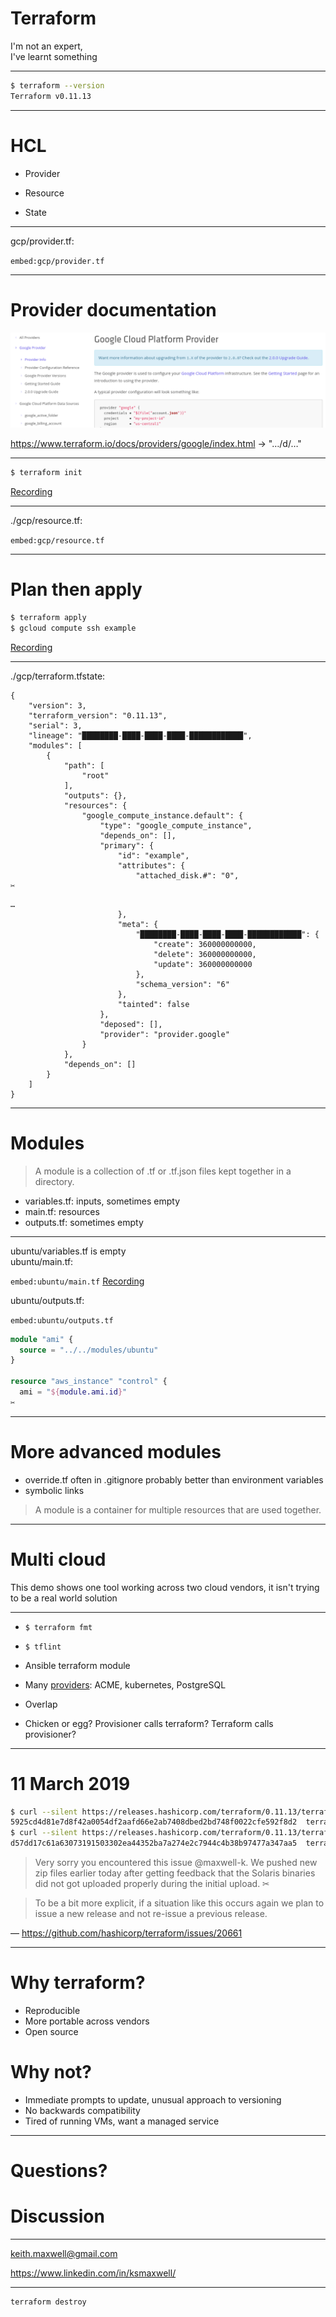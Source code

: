 # Terraform

I'm not an expert,<br /> I've learnt something

<!--

Keeping this presentation simple

Used UK examples because of Brexit

Recent project experience:

- using terraform since May last year, mostly with Ansible
- disposable environments
- running in separate AWS sub-accounts

Not going to cover expert topics:

- loops
- kubernetes
- collaboration or remote backends
- module registry

How many people have used terraform before?

-->

---

```sh
$ terraform --version
Terraform v0.11.13
```

<!--

- breaking changes in 0.12
- delayed, quarter 1 2019
- improvements to Hashicorp Configuration Language HCL

-->

---

# HCL

<!--

1:1 mapping to JSON in 0.12

https://www.terraform.io/docs/glossary.html

-->

- Provider

<!-- plugin, tied to an infrastructure provider -->

- Resource

<!-- object that terraform manages: creates, modifies or destroys -->

- State

<!-- cached information about managed infrastructure, often shared -->

---

<span class=mono>gcp/provider.tf:</span>

`embed:gcp/provider.tf`

<!-- gcloud auth application-default login -->

---

# Provider documentation

![Google Cloud provider documentation](./documentation.png)

https://www.terraform.io/docs/providers/google/index.html → "…/d/…"

<!-- https://www.terraform.io/docs/providers/google/d/datasource_compute_instance.html -->

---

```sh
$ terraform init
```

[Recording](/recorded/init.html)

<!--

cd ~/terraform/gcp
find .terraform
terraform init
find .terraform

look at .terraform
would include modules

-->

---

<span class=mono>./gcp/resource.tf:</span>

<div class="long">

`embed:gcp/resource.tf`

</div>

---

# Plan then apply

```sh
$ terraform apply
$ gcloud compute ssh example
```

<!--

Plan gives you a chance to check

Interactivity is optional

0.12 will have a machine readable plan output

Destroy does the opposite

-->

[Recording](/recorded/apply.html)

<!-- https://console.cloud.google.com/compute/instances -->

---

<span class=mono>./gcp/terraform.tfstate:</span>

<div class="twoColumn half">

```
{
    "version": 3,
    "terraform_version": "0.11.13",
    "serial": 3,
    "lineage": "████████-████-████-████-████████████",
    "modules": [
        {
            "path": [
                "root"
            ],
            "outputs": {},
            "resources": {
                "google_compute_instance.default": {
                    "type": "google_compute_instance",
                    "depends_on": [],
                    "primary": {
                        "id": "example",
                        "attributes": {
                            "attached_disk.#": "0",
✂
```

```
…
                        },
                        "meta": {
                            "████████-████-████-████-████████████": {
                                "create": 360000000000,
                                "delete": 360000000000,
                                "update": 360000000000
                            },
                            "schema_version": "6"
                        },
                        "tainted": false
                    },
                    "deposed": [],
                    "provider": "provider.google"
                }
            },
            "depends_on": []
        }
    ]
}
```

</div>

---

# Modules

> A module is a collection of .tf or .tf.json files kept together in a
> directory.

<!-- https://www.terraform.io/docs/configuration/index.html -->

- <span class=mono>variables.tf</span>: inputs, sometimes empty
- <span class=mono>main.tf</span>: resources
- <span class=mono>outputs.tf</span>: sometimes empty

<!--

I often use modules to avoid repeating configuration

-->

---

<div class=majority>

<div>
<span class=mono>ubuntu/variables.tf</span> is empty<br />
<span class=mono>ubuntu/main.tf:</span>

`embed:ubuntu/main.tf` [Recording](/recorded/ubuntu.html)

</div><div><span class=mono>ubuntu/outputs.tf:</span>

`embed:ubuntu/outputs.tf`

```tf
module "ami" {
  source = "../../modules/ubuntu"
}

resource "aws_instance" "control" {
  ami = "${module.ami.id}"
✂
```

</div>

</div>

<!--

Can apply this module:

cd ~/terraform/ubuntu
terraform init
terraform apply

-->

---

# More advanced modules

- <span class=mono>override.tf</span> often in <span
  class=mono>.gitignore</span> probably better than environment variables
- symbolic links

> A module is a container for multiple resources that are used together.

<!--

Overrides will change in 0.12 with additional functionality

Terraform supports TF_VAR_name

Example of overrides might be:

- SSH keys in a different local location
- an S3 bucket name

https://www.terraform.io/docs/configuration-0-11/override.html

-->

---

# Multi cloud

This demo shows one tool working across two cloud vendors, it isn't trying to be
a real world solution

<!--

The demo creates a bastion host on a Google Cloud and connection
to an EC2 instance

rm ~/.ssh/known_hosts
cd ~/terraform/multi
terraform init
terraform apply
ssh ubuntu@<DNS_name>  # times out
gcloud compute ssh example
ssh -A <address>
ssh ubuntu@<DNS_name>

-->

---

<!-- other things I'd like to mention -->

- `$ terraform fmt`

<!-- like black or prettier -->

- `$ tflint`

- Ansible terraform module

- Many [providers](https://www.terraform.io/docs/providers/index.html): ACME,
  kubernetes, PostgreSQL

- Overlap

- Chicken or egg? Provisioner calls terraform? Terraform calls provisioner?

---

# 11 March 2019

<div id=issue>

```sh
$ curl --silent https://releases.hashicorp.com/terraform/0.11.13/terraform_0.11.13_SHA256SUMS | grep linux_amd64
5925cd4d81e7d8f42a0054df2aafd66e2ab7408dbed2bd748f0022cfe592f8d2  terraform_0.11.13_linux_amd64.zip
$ curl --silent https://releases.hashicorp.com/terraform/0.11.13/terraform_0.11.13_SHA256SUMS | grep linux_amd64
d57dd17c61a63073191503302ea44352ba7a274e2c7944c4b38b97477a347aa5  terraform_0.11.13_linux_amd64.zip
```

> Very sorry you encountered this issue @maxwell-k. We pushed new zip files
> earlier today after getting feedback that the Solaris binaries did not got
> uploaded properly during the initial upload. ✂

> To be a bit more explicit, if a situation like this occurs again we plan to
> issue a new release and not re-issue a previous release.

— https://github.com/hashicorp/terraform/issues/20661

</div>

<!--

The Tao of HashiCorp is the foundation that guides our vision,
✂
Immutability is the inability to be changed
✂
https://www.hashicorp.com/tao-of-hashicorp


-->

---

# Why terraform?

- Reproducible
- More portable across vendors
- Open source

# Why not?

- Immediate prompts to update, unusual approach to versioning
- No backwards compatibility
- Tired of running VMs, want a managed service

---

# Questions?

<div class=right>

# Discussion

</div>

<hr />

<div class=twoColumn>

<keith.maxwell@gmail.com>

<https://www.linkedin.com/in/ksmaxwell/>

</div>

<hr />

```
terraform destroy
```

<!-- vim: set spellcapcheck= nowrap conceallevel=0 : -->
